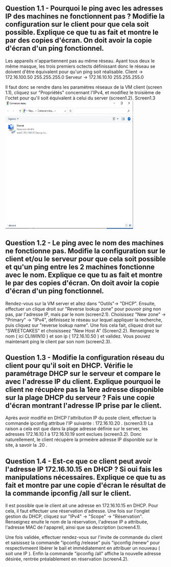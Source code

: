 ## Question 1.1 - Pourquoi le ping avec les adresses IP des machines ne fonctionnent pas ? Modifie la configuration sur le client pour que cela soit possible. Explique ce que tu as fait et montre le par des copies d'écran. On doit avoir la copie d'écran d'un ping fonctionnel.

Les appareils n'appartiennent pas au même réseau. Ayant tous deux le même masque, les trois premiers octects 
définissant donc le réseau se doivent d'être équivalent pour qu'un ping soit réalisable. 
Client -> 172.16.100.50   255.255.255.0
Serveur -> 172.16.10.10	  255.255.255.0

Il faut donc se rendre dans les paramètres réseaux de la VM client (screen 1.1), cliquez sur "Propriétés" concernant 
l'IPv4, et modifiez le troisième de l'octet pour qu'il soit équivalent à celui du server (screen1.2).
Screen1.3
<img src="./Screen_check/Screen1.1.png" width="400" height="400" />


## Question 1.2 - Le ping avec le nom des machines ne fonctionne pas. Modifie la configuration sur le client et/ou le serveur pour que cela soit possible et qu'un ping entre les 2 machines fonctionne avec le nom. Explique ce que tu as fait et montre le par des copies d'écran. On doit avoir la copie d'écran d'un ping fonctionnel.

Rendez-vous sur la VM server et allez dans "Outils"-> "DHCP". Ensuite, effectuer un clique droit sur "Reverse lookup zone" pour pouvoir ping non pas, par l'adresse IP, mais par le nom (screen2.1). Choisissez "New zone" -> "Primary" -> "IPv4", définissez le réseau sur lequel appliquer la recherche, puis cliquez sur "reverse lookup name".
Une fois cela fait, cliquez droit sur "SWEETCAKES" et choisisseez "New Host A" (Screen2.2). Renseignez le nom ( ici CLIWIN10 ) et son ip ( 172.16.10.50 ) et validez.
Vous pouvez maintenant ping le client par son nom (screen2.3). 



## Question 1.3 - Modifie la configuration réseau du client pour qu'il soit en DHCP. Vérifie le paramétrage DHCP sur le serveur et compare le avec l'adresse IP du client. Explique pourquoi le client ne récupère pas la 1ère adresse disponible sur la plage DHCP du serveur ? Fais une copie d'écran montrant l'adresse IP prise par le client.

Après avoir modifié en DHCP l'attribution IP du poste client, effectuer la commande ipconfig attribue l'IP suivante : 172.16.10.20 . (screen3.1)
La raison a cela est que dans la plage adresse définie sur le server, les adresses 172.16.10.1 à 172.16.10.19 sont exclues (screen3.2). Donc naturellement, le client récupère la 
prmeière adresse IP disponible sur le site, à savoir la .20 . 



## Question 1.4 - Est-ce que ce client peut avoir l'adresse IP 172.16.10.15 en DHCP ? Si oui fais les manipulations nécessaires. Explique ce que tu as fait et montre par une copie d'écran le résultat de la commande ipconfig /all sur le client.

Il est possible que le client ait une adresse en 172.16.10.15 en DHCP. Pour cela, il faut effectuer une réservation d'adresse. Une fois sur l'onglet gestion du DHCP, cliquez sur "IPv4" -> "Scope" -> "Réservation". Renseignez enuite le nom de la réservation, l'adresse IP a attribuée, l'adresse MAC de l'apapreil, ainsi que sa description (screen4.1).

Une fois validée, effectuer rendez-vous sur l'invite de commande du client et saisissez la commande
"ipconfig /release" puis "ipconfig /renew" pour respectivmeent libérer le bail et immédiatement 
en attribuer un nouveau ( soit une IP ). Enfin la commande "ipconfig /all" affiche la nouvelle 
adresse désirée, rentrée préalablement en réservation (screen4.2).











